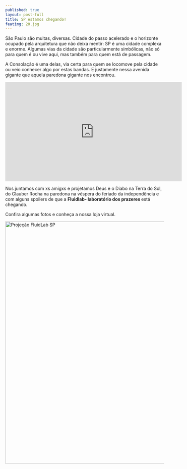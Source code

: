 ```yaml
---
published: true
layout: post-full
title: SP estamos chegando!
featimg: 20.jpg
---
```


São Paulo são muitas, diversas. Cidade do passo acelerado e o horizonte ocupado pela arquitetura que não deixa mentir: SP é uma cidade complexa e enorme.  Algumas vias da cidade são particularmente simbólicas, não só para quem é ou vive aqui, mas também para quem está de passagem.

A Consolação é uma delas, via certa para quem se locomove pela cidade ou veio conhecer algo por estas bandas. E justamente nessa avenida gigante que aquela paredona gigante nos encontrou. 

<iframe width="560" height="315" src="https://www.youtube.com/embed/-rYhfRLTG7s" frameborder="0" allowfullscreen></iframe>

Nos juntamos com xs amigxs e projetamos Deus e o Diabo na Terra do Sol, do Glauber Rocha na paredona na véspera do feriado da independência e  com alguns spoilers de que a <b> Fluidlab- laboratório dos prazeres </b> está chegando. 

Confira algumas fotos e conheça a nossa loja virtual.

<a data-flickr-embed="true"  href="https://www.flickr.com/photos/158938103@N02/albums/72157685961260940" title="Projeção FluidLab SP"><img src="https://farm5.staticflickr.com/4352/36690385610_770e2b9d25_b.jpg" width="1024" height="768" alt="Projeção FluidLab SP"></a><script async src="//embedr.flickr.com/assets/client-code.js" charset="utf-8"></script>

